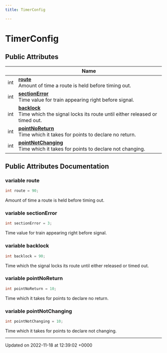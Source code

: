 ```yaml
---
title: TimerConfig

---
```


# TimerConfig





## Public Attributes

|                | Name           |
| -------------- | -------------- |
| int | **[route](/SignallingSystem-doc/vb/Classes/classTimerConfig/#variable-route)** <br>Amount of time a route is held before timing out.  |
| int | **[sectionError](/SignallingSystem-doc/vb/Classes/classTimerConfig/#variable-sectionerror)** <br>Time value for train appearing right before signal.  |
| int | **[backlock](/SignallingSystem-doc/vb/Classes/classTimerConfig/#variable-backlock)** <br>Time which the signal locks its route until either released or timed out.  |
| int | **[pointNoReturn](/SignallingSystem-doc/vb/Classes/classTimerConfig/#variable-pointnoreturn)** <br>Time which it takes for points to declare no return.  |
| int | **[pointNotChanging](/SignallingSystem-doc/vb/Classes/classTimerConfig/#variable-pointnotchanging)** <br>Time which it takes for points to declare not changing.  |

## Public Attributes Documentation

### variable route

```csharp
int route = 90;
```

Amount of time a route is held before timing out. 

### variable sectionError

```csharp
int sectionError = 3;
```

Time value for train appearing right before signal. 

### variable backlock

```csharp
int backlock = 90;
```

Time which the signal locks its route until either released or timed out. 

### variable pointNoReturn

```csharp
int pointNoReturn = 10;
```

Time which it takes for points to declare no return. 

### variable pointNotChanging

```csharp
int pointNotChanging = 10;
```

Time which it takes for points to declare not changing. 

-------------------------------

Updated on 2022-11-18 at 12:39:02 +0000